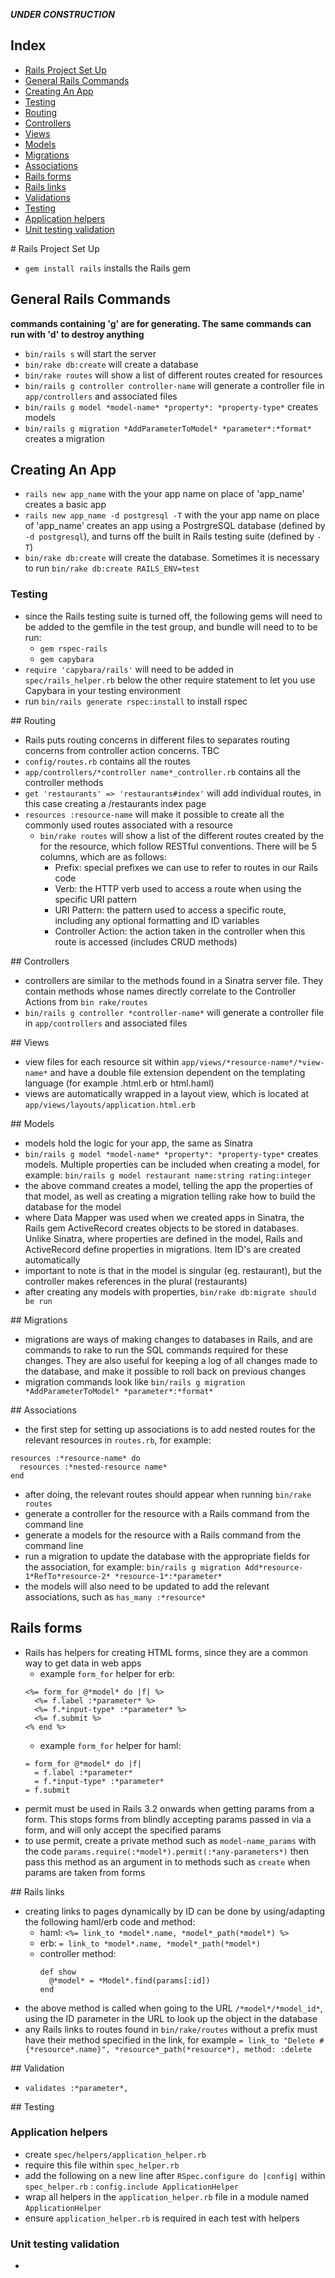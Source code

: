 ***UNDER CONSTRUCTION***


## Index
* [Rails Project Set Up](#rails-project-set-up)
* [General Rails Commands](#general-rails-commands)
* [Creating An App](#creating-an-app)
* [Testing](#testing)
* [Routing](#routing)
* [Controllers](#controllers)
* [Views](#views)
* [Models](#models)
* [Migrations](#migrations)
* [Associations](#associations)
* [Rails forms](#rails-forms)
* [Rails links](#rails-links)
* [Validations](#validations)
* [Testing](#testing)
* [Application helpers](#application-helpers)
* [Unit testing validation](#unit-testing-validation)

# Rails Project Set Up
  * `gem install rails` installs the Rails gem

## General Rails Commands
  **commands containing 'g' are for generating. The same commands can run with 'd' to destroy anything**
  * `bin/rails s` will start the server
  * `bin/rake db:create` will create a database
  * `bin/rake routes` will show a list of different routes created for resources
  * `bin/rails g controller controller-name` will generate a controller file in `app/controllers` and associated files
  * `bin/rails g model *model-name* *property*: *property-type*` creates models
  * `bin/rails g migration *AddParameterToModel* *parameter*:*format*` creates a migration

## Creating An App
  * `rails new app_name` with the your app name on place of 'app_name' creates a basic app
  * `rails new app_name -d postgresql -T` with the your app name on place of 'app_name' creates an app using a PostrgreSQL database (defined by `-d postgresql`), and turns off the built in Rails testing suite (defined by `-T`)
  * `bin/rake db:create` will create the database. Sometimes it is necessary to run `bin/rake db:create RAILS_ENV=test`

### Testing
  * since the Rails testing suite is turned off, the following gems will need to be added to the gemfile in the test group, and bundle will need to to be run:
    - `gem rspec-rails`
    - `gem capybara`
  * `require 'capybara/rails'` will need to be added in `spec/rails_helper.rb` below the other require statement to let you use Capybara in your testing environment
  * run `bin/rails generate rspec:install` to install rspec

## Routing
  * Rails puts routing concerns in different files to separates routing concerns from controller action concerns. TBC
  * `config/routes.rb` contains all the routes
  * `app/controllers/*controller name*_controller.rb` contains all the controller methods
  * `get 'restaurants' => 'restaurants#index'` will add individual routes, in this case creating a /restaurants index page
  * `resources :resource-name` will make it possible to create all the commonly used routes associated with a resource
    * `bin/rake routes` will show a list of the different routes created by the for the resource, which follow RESTful conventions. There will be 5 columns, which are as follows:
      - Prefix: special prefixes we can use to refer to routes in our Rails code
      - Verb: the HTTP verb used to access a route when using the specific URI pattern
      - URI Pattern: the pattern used to access a specific route, including any optional formatting and ID variables
      - Controller Action: the action taken in the controller when this route is accessed (includes CRUD methods)

## Controllers
  * controllers are similar to the methods found in a Sinatra server file. They contain methods whose names directly correlate to the Controller Actions from `bin rake/routes`
  * `bin/rails g controller *controller-name*` will generate a controller file in `app/controllers` and associated files

## Views
  * view files for each resource sit within `app/views/*resource-name*/*view-name*` and have a double file extension dependent on the templating language (for example .html.erb or html.haml)
  * views are automatically wrapped in a layout view, which is located at `app/views/layouts/application.html.erb`

## Models
  * models hold the logic for your app, the same as Sinatra
  * `bin/rails g model *model-name* *property*: *property-type*` creates models. Multiple properties can be included when creating a model, for example:
    `bin/rails g model restaurant name:string rating:integer`
  * the above command creates a model, telling the app the properties of that model, as well as creating a migration telling rake how to build the database for the model
  * where Data Mapper was used when we created apps in Sinatra, the Rails gem ActiveRecord creates objects to be stored in databases. Unlike Sinatra, where properties are defined in the model, Rails and ActiveRecord define properties in migrations. Item ID's are created automatically
  * important to note is that in the model is singular (eg. restaurant), but the controller makes references in the plural (restaurants)
  * after creating any models with properties, `bin/rake db:migrate should be run`

## Migrations
  * migrations are ways of making changes to databases in Rails, and are commands to rake to run the SQL commands required for these changes. They are also useful for keeping a log of all changes made to the database, and make it possible to roll back on previous changes
  * migration commands look like `bin/rails g migration *AddParameterToModel* *parameter*:*format*`

## Associations
  * the first step for setting up associations is to add nested routes for the relevant resources in `routes.rb`, for example:
  ```
  resources :*resource-name* do
    resources :*nested-resource name*
  end
  ```
  * after doing, the relevant routes should appear when running `bin/rake routes`
  * generate a controller for the resource with a Rails command from the command line
  * generate a models for the resource with a Rails command from the command line
  * run a migration to update the database with the appropriate fields for the association, for example:
    `bin/rails g migration Add*resource-1*RefTo*resource-2* *resource-1*:*parameter*`
  * the models will also need to be updated to add the relevant associations, such as `has_many :*resource*`

## Rails forms
  * Rails has helpers for creating HTML forms, since they are a common way to get data in web apps
    - example `form_for` helper for erb:
    ```
    <%= form_for @*model* do |f| %>
      <%= f.label :*parameter* %>
      <%= f.*input-type* :*parameter* %>
      <%= f.submit %>
    <% end %>
    ```
    - example `form_for` helper for haml:
    ```
    = form_for @*model* do |f|
      = f.label :*parameter*
      = f.*input-type* :*parameter*
    = f.submit
    ```
  * permit must be used in Rails 3.2 onwards when getting params from a form. This stops forms from blindly accepting params passed in via a form, and will only accept the specified params
  * to use permit, create a private method such as `model-name_params` with the code `params.require(:*model*).permit(:*any-parameters*)` then pass this method as an argument in to methods such as `create` when params are taken from forms

## Rails links
  * creating links to pages dynamically by ID can be done by using/adapting the following haml/erb code and method:
    - haml:
      `<%= link_to *model*.name, *model*_path(*model*) %>`
    - erb:
      `= link_to *model*.name, *model*_path(*model*)`
    - controller method:
      ```
      def show
        @*model* = *Model*.find(params[:id])
      end
      ```
  * the above method is called when going to the URL `/*model*/*model_id*`, using the ID parameter in the URL to look up the object in the database
  * any Rails links to routes found in `bin/rake/routes` without a prefix must have their method specified in the link, for example `= link_to "Delete #{*resource*.name}", *resource*_path(*resource*), method: :delete`

## Validation
  * `validates :*parameter*, `

## Testing

### Application helpers
  * create `spec/helpers/application_helper.rb`
  * require this file within `spec_helper.rb`
  * add the following on a new line after `RSpec.configure do |config|` within `spec_helper.rb` : `config.include ApplicationHelper`
  * wrap all helpers in the `application_helper.rb` file in a module named `ApplicationHelper`
  * ensure `application_helper.rb` is required in each test with helpers

### Unit testing validation
  *
